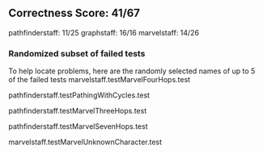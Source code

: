 ## Correctness Score: 41/67
pathfinderstaff: 11/25
graphstaff: 16/16
marvelstaff: 14/26

### Randomized subset of failed tests
To help locate problems, here are the randomly selected names
of up to 5 of the failed tests
marvelstaff.testMarvelFourHops.test

pathfinderstaff.testPathingWithCycles.test

pathfinderstaff.testMarvelThreeHops.test

pathfinderstaff.testMarvelSevenHops.test

marvelstaff.testMarvelUnknownCharacter.test


